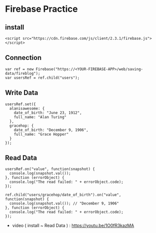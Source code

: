 # Firebase Practice

## install
```
<script src="https://cdn.firebase.com/js/client/2.3.1/firebase.js"></script>
```

## Connection
```
var ref = new Firebase("https://<YOUR-FIREBASE-APP>/web/saving-data/fireblog");
var usersRef = ref.child("users");
```

## Write Data
```
usersRef.set({
  alanisawesome: {
    date_of_birth: "June 23, 1912",
    full_name: "Alan Turing"
  },
  gracehop: {
    date_of_birth: "December 9, 1906",
    full_name: "Grace Hopper"
  }
});
```

## Read Data
```
usersRef.on("value", function(snapshot) {
  console.log(snapshot.val());
}, function (errorObject) {
  console.log("The read failed: " + errorObject.code);
});
```
```
ref.child("users/gracehop/date_of_birth").on("value", function(snapshot) {
  console.log(snapshot.val()); // "December 9, 1906"
}, function (errorObject) {
  console.log("The read failed: " + errorObject.code);
});
```

- video ( install ~ Read Data ) : https://youtu.be/1O0fR3kazMA
